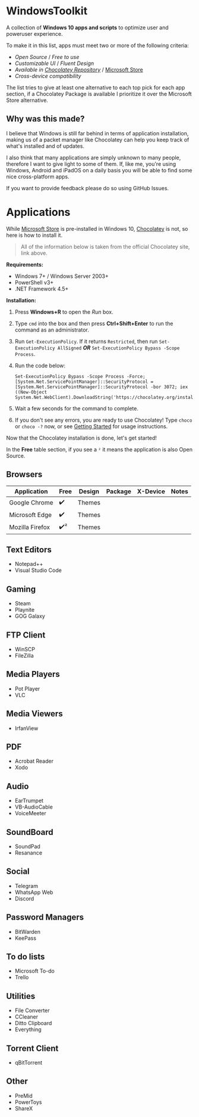 # WindowsToolkit
A collection of **Windows 10 apps and scripts** to optimize user and poweruser experience.

To make it in this list, apps must meet two or more of the following criteria:
* *Open Source* / *Free to use*
* *Customizable UI* / *Fluent Design*
* *Available in [Chocolatey Repository](https://community.chocolatey.org/packages)* / [Microsoft Store](https://www.microsoft.com/en-us/store/apps/windows)
* *Cross-device compatibility*

The list tries to give at least one alternative to each top pick for each app section, if a Chocolatey Package is available I prioritize it over the Microsoft Store alternative.

## Why was this made?

I believe that Windows is still far behind in terms of application installation, making us of a packet manager like Chocolatey can help you keep track of what's installed and of updates.

I also think that many applications are simply unknown to many people, therefore I want to give light to some of them. If, like me, you're using Windows, Android and iPadOS on a daily basis you will be able to find some nice cross-platform apps.

If you want to provide feedback please do so using GitHub Issues.

# Applications

While [Microsoft Store](https://www.microsoft.com/en-us/store/apps/windows) is pre-installed in Windows 10, [Chocolatey](https://chocolatey.org/install) is not, so here is how to install it.

> All of the information below is taken from the official Chocolatey site, link above.

**Requirements:**
* Windows 7+ / Windows Server 2003+
* PowerShell v3+
* .NET Framework 4.5+

**Installation:**
1. Press **Windows+R** to open the *Run* box.
2. Type `cmd` into the box and then press **Ctrl+Shift+Enter** to run the command as an administrator.
3. Run `Get-ExecutionPolicy`. If it returns `Restricted`, then run `Set-ExecutionPolicy AllSigned` ***OR*** `Set-ExecutionPolicy Bypass -Scope Process`.
4. Run the code below:

       Set-ExecutionPolicy Bypass -Scope Process -Force; [System.Net.ServicePointManager]::SecurityProtocol = [System.Net.ServicePointManager]::SecurityProtocol -bor 3072; iex ((New-Object System.Net.WebClient).DownloadString('https://chocolatey.org/install.ps1'))

5. Wait a few seconds for the command to complete.
6. If you don't see any errors, you are ready to use Chocolatey! Type `choco` or `choco -?` now, or see [Getting Started](https://docs.chocolatey.org/en-us/getting-started) for usage instructions.

Now that the Chocolatey installation is done, let's get started!

In the **Free** table section, if you see a `²` it means the application is also Open Source.

## Browsers
Application | Free | Design | Package | X-Device | Notes |
--- | --- | --- | --- | --- | --- |
Google Chrome        | :heavy_check_mark: | Themes                   |                    |                    |                    |
Microsoft Edge       | :heavy_check_mark: | Themes                   |                    |                    |                    |
Mozilla Firefox      | :heavy_check_mark:²| Themes                   |                    |                    |                    |

## Text Editors
- Notepad++
- Visual Studio Code

## Gaming
- Steam
- Playnite
- GOG Galaxy

## FTP Client
- WinSCP
- FileZilla

## Media Players
- Pot Player
- VLC

## Media Viewers
- IrfanView

## PDF
- Acrobat Reader
- Xodo

## Audio
- EarTrumpet
- VB-AudioCable
- VoiceMeeter

## SoundBoard
- SoundPad
- Resanance

## Social
- Telegram
- WhatsApp Web
- Discord

## Password Managers
- BitWarden
- KeePass

## To do lists
- Microsoft To-do
- Trello

## Utilities
- File Converter
- CCleaner
- Ditto Clipboard
- Everything

## Torrent Client
- qBitTorrent

## Other
- PreMid
- PowerToys
- ShareX
